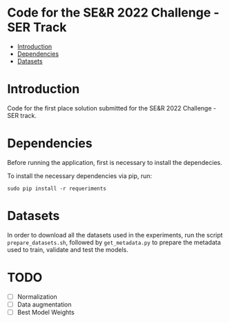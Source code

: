 # Code for the SE&R 2022 Challenge - SER Track

- [Introduction](#Introduction)
- [Dependencies](#Dependencies)
- [Datasets](#Datasets)

# Introduction

Code for the first place solution submitted for the SE&R 2022 Challenge - SER track.

# Dependencies

Before running the application, first is necessary to install the dependecies.

To install the necessary dependencies via pip, run:

```
sudo pip install -r requeriments
```

# Datasets

In order to download all the datasets used in the experiments, run the script ```prepare_datasets.sh```, followed by ```get_metadata.py``` to prepare the metadata used to train, validate and test the models.

# TODO

- [ ] Normalization
- [ ] Data augmentation
- [ ] Best Model Weights
